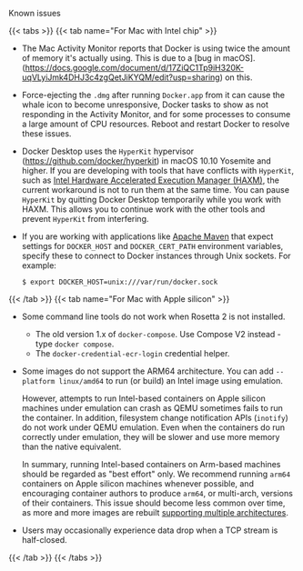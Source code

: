 Known issues


{{< tabs >}}
{{< tab name="For Mac with Intel chip" >}}
- The Mac Activity Monitor reports that Docker is using twice the amount of memory it's actually using. This is due to a [bug in macOS].(https://docs.google.com/document/d/17ZiQC1Tp9iH320K-uqVLyiJmk4DHJ3c4zgQetJiKYQM/edit?usp=sharing) on this.

- Force-ejecting the `.dmg` after running `Docker.app` from it can cause the
  whale icon to become unresponsive, Docker tasks to show as not responding in the Activity Monitor, and for some processes to consume a large amount of CPU resources. Reboot and restart Docker to resolve these issues.

- Docker Desktop uses the `HyperKit` hypervisor
  (https://github.com/docker/hyperkit) in macOS 10.10 Yosemite and higher. If
  you are developing with tools that have conflicts with `HyperKit`, such as
  [Intel Hardware Accelerated Execution Manager
  (HAXM)](https://software.intel.com/en-us/android/articles/intel-hardware-accelerated-execution-manager/),
  the current workaround is not to run them at the same time. You can pause
  `HyperKit` by quitting Docker Desktop temporarily while you work with HAXM.
  This allows you to continue work with the other tools and prevent `HyperKit`
  from interfering.

- If you are working with applications like [Apache
  Maven](https://maven.apache.org/) that expect settings for `DOCKER_HOST` and
  `DOCKER_CERT_PATH` environment variables, specify these to connect to Docker
  instances through Unix sockets. For example:

  ```console
  $ export DOCKER_HOST=unix:///var/run/docker.sock
  ```

{{< /tab >}}
{{< tab name="For Mac with Apple silicon" >}}

- Some command line tools do not work when Rosetta 2 is not installed.
  - The old version 1.x of `docker-compose`. Use Compose V2 instead - type `docker compose`.
  - The `docker-credential-ecr-login` credential helper.
- Some images do not support the ARM64 architecture. You can add `--platform linux/amd64` to run (or build) an Intel image using emulation.

   However, attempts to run Intel-based containers on Apple silicon machines under emulation can crash as QEMU sometimes fails to run the container. In addition, filesystem change notification APIs (`inotify`) do not work under QEMU emulation. Even when the containers do run correctly under emulation, they will be slower and use more memory than the native equivalent.

   In summary, running Intel-based containers on Arm-based machines should be regarded as "best effort" only. We recommend running `arm64` containers on Apple silicon machines whenever possible, and encouraging container authors to produce `arm64`, or multi-arch, versions of their containers. This issue should become less common over time, as more and more images are rebuilt [supporting multiple architectures](https://www.docker.com/blog/multi-arch-build-and-images-the-simple-way/).
- Users may occasionally experience data drop when a TCP stream is half-closed.

{{< /tab >}}
{{< /tabs >}}
